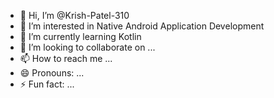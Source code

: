 - 👋 Hi, I’m @Krish-Patel-310
- 👀 I’m interested in Native Android Application Development
- 🌱 I’m currently learning Kotlin
- 💞️ I’m looking to collaborate on ...
- 📫 How to reach me ...
- 😄 Pronouns: ...
- ⚡ Fun fact: ...

<!---
Krish-Patel-310/Krish-Patel-310 is a ✨ special ✨ repository because its `README.md` (this file) appears on your GitHub profile.
You can click the Preview link to take a look at your changes.
--->
